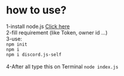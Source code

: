 # how to use?
1-install node.js [Click here](https://nodejs.org/en/download/)</br>
2-fill requirement (like Token, owner id ...)</br>
3-use:</br>
`npm init `</br>
`npm i `</br>
`npm i discord.js-self`</br></br>
4-After all type this on Terminal `node index.js`
